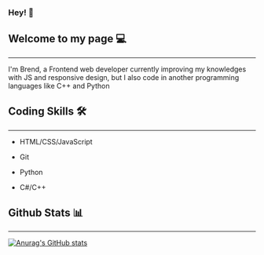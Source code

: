 ### Hey! 👋

## Welcome to my page 💻
<hr />

I'm Brend, a Frontend web developer currently improving my knowledges with JS and responsive design, but I also code in another programming languages like C++ and Python

## Coding Skills 🛠️
<hr />

- HTML/CSS/JavaScript

- Git

- Python

- C#/C++

## Github Stats 📊
<hr />

[![Anurag's GitHub stats](https://github-readme-stats.vercel.app/api?username=Brendzv&theme=dark)](https://github.com/anuraghazra/github-readme-stats)
